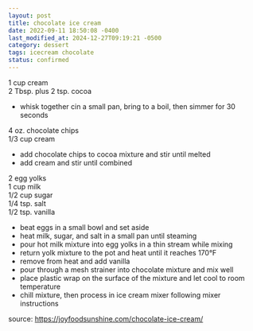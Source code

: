 ```yaml
---
layout: post
title: chocolate ice cream
date: 2022-09-11 18:50:08 -0400
last_modified_at: 2024-12-27T09:19:21 -0500
category: dessert
tags: icecream chocolate
status: confirmed
---
```


1 cup cream  
2 Tbsp. plus 2 tsp. cocoa  
* whisk together cin a small pan, bring to a boil, then simmer for 30 seconds

4 oz. chocolate chips  
1/3 cup cream  
* add chocolate chips to cocoa mixture and stir until melted
* add cream and stir until combined

2 egg yolks  
1 cup milk  
1/2 cup sugar  
1/4 tsp. salt  
1/2 tsp. vanilla  
* beat eggs in a small bowl and set aside
* heat milk, sugar, and salt in a small pan until steaming
* pour hot milk mixture into egg yolks in a thin stream while mixing
* return yolk mixture to the pot and heat until it reaches 170°F
* remove from heat and add vanilla
* pour through a mesh strainer into chocolate mixture and mix well
* place plastic wrap on the surface of the mixture and let cool to room temperature
* chill mixture, then process in ice cream mixer following mixer instructions

source: <https://joyfoodsunshine.com/chocolate-ice-cream/>
